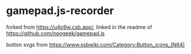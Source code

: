 # gamepad.js-recorder
forked from https://u4o9w.csb.app/, linked in the readme of https://github.com/neogeek/gamepad.js

button svgs from https://www.ssbwiki.com/Category:Button_icons_(N64)
